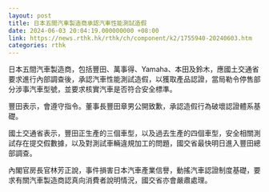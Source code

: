 ```yaml
---
layout: post
title: 日本五間汽車製造商承認汽車性能測試造假
date: 2024-06-03 20:04:19.000000000 +08:00
link: https://news.rthk.hk/rthk/ch/component/k2/1755940-20240603.htm
categories: rthk
---
```


日本五間汽車製造商，包括豐田、萬事得、Yamaha、本田及鈴木，應國土交通省要求進行內部調查後，承認汽車性能測試造假，以獲取產品認證，當局勒令停售部分涉事汽車型號，並要求核實汽車是否符合安全標準。

豐田表示，會遵守指令。董事長豐田章男公開致歉，承認造假行為破壞認證體系基礎。

國土交通省表示，豐田正生產的三個車型，以及過去生產的四個車型，安全相關測試存在提交假數據，以及對測試車輛違規加工的問題，國交省最快明日進入豐田總部調查。

內閣官房長官林芳正說，事件損害日本汽車產業信譽，動搖汽車認證制度基礎，要求有關汽車製造商認真向消費者說明情況，國交省亦會嚴肅處理。
